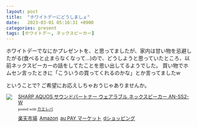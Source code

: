 ```yaml
---
layout: post
title:  "ホワイトデーにどうしましょ"
date:   2023-03-01 05:16:31 +0900
categories: present
tags: [ホワイトデー, ネックスピーカー]
---
```

ホワイトデーでなにかプレゼントを、と思ってましたが、家内は甘い物を忌避したがる(食べると止まらなくなって…)ので、どうしようと思っていたところ、以前ネックスピーカーの話をしてたことを思い出してるようでした。
買い物でホムセン言ったときに「こういうの買ってくれるのかな」とか言ってましたw

ということで? ご希望にお応えしちゃおうじゃありませんか。

<div class="kaerebalink-box" style="text-align:left;padding-bottom:20px;font-size:small;zoom: 1;overflow: hidden;"><div class="kaerebalink-image" style="float:left;margin:0 15px 10px 0;"><a href="//af.moshimo.com/af/c/click?a_id=920706&p_id=54&pc_id=54&pl_id=616&s_v=b5Rz2P0601xu&url=https%3A%2F%2Fproduct.rakuten.co.jp%2Fproduct%2F-%2F5480a7956d6f7dc05e64d0205ad746ca%2F" target="_blank" ><img src="https://thumbnail.image.rakuten.co.jp/ran/img/1001/0004/974/019/142/555/10010004974019142555_1.jpg?_ex=64x64" style="border: none;" /></a><img src="//i.moshimo.com/af/i/impression?a_id=920706&p_id=54&pc_id=54&pl_id=616" width="1" height="1" style="border:none;"></div><div class="kaerebalink-info" style="line-height:120%;zoom: 1;overflow: hidden;"><div class="kaerebalink-name" style="margin-bottom:10px;line-height:120%"><a href="//af.moshimo.com/af/c/click?a_id=920706&p_id=54&pc_id=54&pl_id=616&s_v=b5Rz2P0601xu&url=https%3A%2F%2Fproduct.rakuten.co.jp%2Fproduct%2F-%2F5480a7956d6f7dc05e64d0205ad746ca%2F" target="_blank" >SHARP AQUOS サウンドパートナー ウェアラブル ネックスピーカー AN-SS2-W</a><img src="//i.moshimo.com/af/i/impression?a_id=920706&p_id=54&pc_id=54&pl_id=616" width="1" height="1" style="border:none;"><div class="kaerebalink-powered-date" style="font-size:8pt;margin-top:5px;font-family:verdana;line-height:120%">posted with <a href="https://kaereba.com" rel="nofollow" target="_blank">カエレバ</a></div></div><div class="kaerebalink-detail" style="margin-bottom:5px;"></div><div class="kaerebalink-link1" style="margin-top:10px;"><div class="shoplinkrakuten" style="display:inline;margin-right:5px"><a href="//af.moshimo.com/af/c/click?a_id=920706&p_id=54&pc_id=54&pl_id=616&s_v=b5Rz2P0601xu&url=https%3A%2F%2Fproduct.rakuten.co.jp%2Fproduct%2F-%2F5480a7956d6f7dc05e64d0205ad746ca%2F" target="_blank" >楽天市場</a><img src="//i.moshimo.com/af/i/impression?a_id=920706&p_id=54&pc_id=54&pl_id=616" width="1" height="1" style="border:none;"></div><div class="shoplinkamazon" style="display:inline;margin-right:5px"><a href="//af.moshimo.com/af/c/click?a_id=920708&p_id=170&pc_id=185&pl_id=4062&s_v=b5Rz2P0601xu&url=https%3A%2F%2Fwww.amazon.co.jp%2Fgp%2Fsearch%3Fkeywords%3DAN-SS2-W%26__mk_ja_JP%3D%25E3%2582%25AB%25E3%2582%25BF%25E3%2582%25AB%25E3%2583%258A" target="_blank" >Amazon</a><img src="//i.moshimo.com/af/i/impression?a_id=920708&p_id=170&pc_id=185&pl_id=4062" width="1" height="1" style="border:none;"></div><div class="shoplinkwowma" style="display:inline;margin-right:5px"><a href="https://click.linksynergy.com/deeplink?id=npSKtIuxFQc&mid=46164&murl=https%3A%2F%2Fwowma.jp%2Fitemlist%3Fe_scope%3DO%26at%3DFP%26non_gr%3Dex%26spe_id%3Dc_act_sc01%26e%3Dtsrc_topa_v%26ipp%3D40%26categ_id%3D80%26keyword%3DAN-SS2-W" target="_blank" >au PAY マーケット</a></div><div class="shoplinkdocomo" style="display:inline;margin-right:5px"><a href="https://prf.hn/click/camref:1100lq2Ps/destination:https%3A%2F%2Fshopping.dmkt-sp.jp%2Fproducts_search%3Fkeyword%3DAN-SS2-W" target="_blank" >dショッピング</a></div></div></div><div class="booklink-footer" style="clear: left"></div></div>

